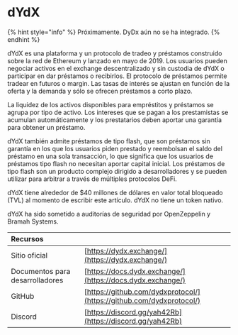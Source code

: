 # dYdX

{% hint style="info" %}
Próximamente. DyDx aún no se ha integrado.
{% endhint %}

dYdX es una plataforma y un protocolo de tradeo y préstamos construido sobre la red de Ethereum y lanzado en mayo de 2019. Los usuarios pueden negociar activos en el exchange descentralizado y sin custodia de dYdX o participar en dar préstamos o recibirlos. El protocolo de préstamos permite tradear en futuros o margin. Las tasas de interés se ajustan en función de la oferta y la demanda y sólo se ofrecen préstamos a corto plazo.

La liquidez de los activos disponibles para empréstitos y préstamos se agrupa por tipo de activo. Los intereses que se pagan a los prestamistas se acumulan automáticamente y los prestatarios deben aportar una garantía para obtener un préstamo.

dYdX también admite préstamos de tipo flash, que son préstamos sin garantía en los que los usuarios piden prestado y reembolsan el saldo del préstamo en una sola transacción, lo que significa que los usuarios de préstamos tipo flash no necesitan aportar capital inicial. Los préstamos de tipo flash son un producto complejo dirigido a desarrolladores y se pueden utilizar para arbitrar a través de múltiples protocolos DeFi.

dYdX tiene alrededor de $40 millones de dólares en valor total bloqueado \(TVL\) al momento de escribir este artículo. dYdX no tiene un token nativo.

dYdX ha sido sometido a auditorías de seguridad por OpenZeppelin y Bramah Systems.

| Recursos                        |                                                                      |
|:------------------------------- |:-------------------------------------------------------------------- |
| Sitio oficial                   | [https://dydx.exchange/](https://dydx.exchange/)                     |
| Documentos para desarrolladores | [https://docs.dydx.exchange/](https://docs.dydx.exchange/)           |
| GitHub                          | [https://github.com/dydxprotocol/](https://github.com/dydxprotocol/) |
| Discord                         | [https://discord.gg/yah42Rb](https://discord.gg/yah42Rb)             |





